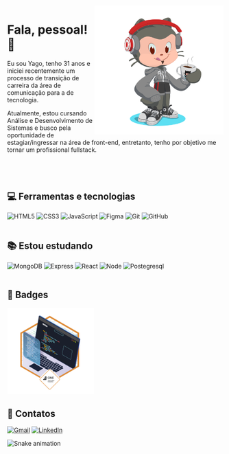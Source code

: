 <img src="./imgs/octocat-1687190066376.png" width="300 " height="300" align="right"/>

# Fala, pessoal! :call_me_hand:

<p>Eu sou  Yago, tenho 31 anos e iniciei recentemente um processo de transição de carreira da área de comunicação para a de tecnologia. 

Atualmente, estou cursando Análise e Desenvolvimento de Sistemas e busco pela oportunidade de estagiar/ingressar na área de front-end, entretanto, tenho por objetivo me tornar um profissional fullstack.
#
<br>

## :computer: Ferramentas e tecnologias
<div>
 <img src="https://cdn.jsdelivr.net/gh/devicons/devicon/icons/html5/html5-plain-wordmark.svg" width=40px alt="HTML5"/>
 <img src="https://cdn.jsdelivr.net/gh/devicons/devicon/icons/css3/css3-plain-wordmark.svg" width=40px alt="CSS3"/>
 <img src="https://cdn.jsdelivr.net/gh/devicons/devicon/icons/javascript/javascript-original.svg" width=40px alt="JavaScript"/>
 <img src="https://cdn.jsdelivr.net/gh/devicons/devicon/icons/figma/figma-original.svg" width=40px alt="Figma"/>
 <img src="https://cdn.jsdelivr.net/gh/devicons/devicon/icons/git/git-original.svg" width=40px alt="Git"/>
 <img src="https://cdn.jsdelivr.net/gh/devicons/devicon/icons/github/github-original.svg" width=40px alt="GitHub"/>
</div>
<br>

## :books: Estou estudando
<div>
 <img src="https://cdn.jsdelivr.net/gh/devicons/devicon/icons/mongodb/mongodb-plain-wordmark.svg" width=40px alt="MongoDB"/>
 <img src="https://cdn.jsdelivr.net/gh/devicons/devicon/icons/express/express-original.svg" width=32px alt="Express"/>
 <img src="https://cdn.jsdelivr.net/gh/devicons/devicon/icons/react/react-original-wordmark.svg" width=43px alt="React"/>
 <img src="https://cdn.jsdelivr.net/gh/devicons/devicon/icons/nodejs/nodejs-original.svg" width=45px alt="Node"/>
 <img src="https://cdn.jsdelivr.net/gh/devicons/devicon/icons/postgresql/postgresql-plain-wordmark.svg" width=46px alt="Postegresql"/>
</div>
<br>

## :2nd_place_medal: Badges
<div>
  <img src="./imgs/Badge One.png" alt="ONE- Oracle Next Education" width="40%"/>
</div>


## :email: Contatos
[![Gmail](https://img.shields.io/badge/Gmail-D14836?style=for-the-badge&logo=gmail&logoColor=white)](mailto:yago.monteiroo@gmail.com) [![LinkedIn](https://img.shields.io/badge/-LinkedIn-%230077B5?style=for-the-badge&logo=linkedin&logoColor=white)](https://www.linkedin.com/in/yagomonteiro/)

![Snake animation](https://github.com/yagomonteiro/yagomonteiro/blob/output/github-contribution-grid-snake.svg)
